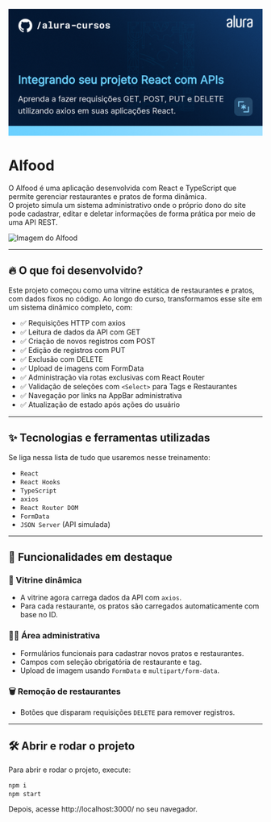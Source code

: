 ![Integrando seu projeto React com APIs](thumbnail.png)

# Alfood

O Alfood é uma aplicação desenvolvida com React e TypeScript que permite gerenciar restaurantes e pratos de forma dinâmica.  
O projeto simula um sistema administrativo onde o próprio dono do site pode cadastrar, editar e deletar informações de forma prática por meio de uma API REST.

<img src="screencapture.png" alt="Imagem do Alfood" width="50%">

---

## 🔥 O que foi desenvolvido?

Este projeto começou como uma vitrine estática de restaurantes e pratos, com dados fixos no código. Ao longo do curso, transformamos esse site em um sistema dinâmico completo, com:

- ✅ Requisições HTTP com axios  
- ✅ Leitura de dados da API com GET  
- ✅ Criação de novos registros com POST  
- ✅ Edição de registros com PUT  
- ✅ Exclusão com DELETE  
- ✅ Upload de imagens com FormData  
- ✅ Administração via rotas exclusivas com React Router  
- ✅ Validação de seleções com `<Select>` para Tags e Restaurantes  
- ✅ Navegação por links na AppBar administrativa  
- ✅ Atualização de estado após ações do usuário  

---

## ✨ Tecnologias e ferramentas utilizadas

Se liga nessa lista de tudo que usaremos nesse treinamento:

- `React`  
- `React Hooks`  
- `TypeScript`  
- `axios`  
- `React Router DOM`  
- `FormData`  
- `JSON Server` (API simulada)  

---

## 📸 Funcionalidades em destaque

### 🧩 Vitrine dinâmica
- A vitrine agora carrega dados da API com `axios`.
- Para cada restaurante, os pratos são carregados automaticamente com base no ID.

### 🧑‍🍳 Área administrativa
- Formulários funcionais para cadastrar novos pratos e restaurantes.
- Campos com seleção obrigatória de restaurante e tag.
- Upload de imagem usando `FormData` e `multipart/form-data`.

### 🗑️ Remoção de restaurantes
- Botões que disparam requisições `DELETE` para remover registros.

---

## 🛠️ Abrir e rodar o projeto

Para abrir e rodar o projeto, execute:

```bash
npm i
npm start
```
Depois, acesse http://localhost:3000/ no seu navegador.